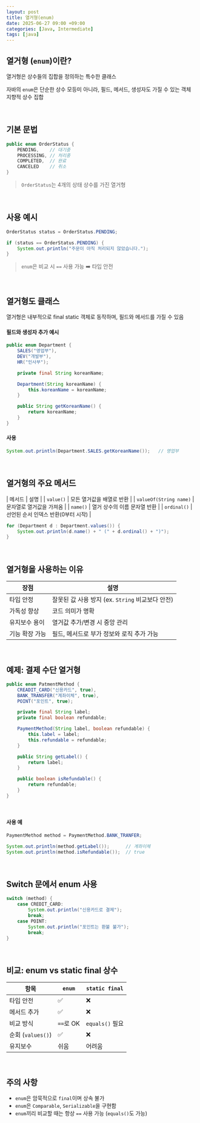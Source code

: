 ```yaml
---
layout: post
title: 열거형(enum)
date: 2025-06-27 09:00 +09:00
categories: [Java, Intermediate]
tags: [java]
---
```


## 열거형 (`enum`)이란?

열거형은 상수들의 집합을 정의하는 특수한 클래스

자바의 `enum`은 단순한 상수 모등미 아니라, 필드, 메서드, 생성자도 가질 수 있는 객체 지향적 상수 집합


<br>

## 기본 문법

```java
public enum OrderStatus {
    PENDING,    // 대기중
    PROCESSING, // 처리중
    COMPLETED,  // 완료
    CANCELED    // 취소    
}
```

> `OrderStatus`는 4개의 상태 상수를 가진 열거형

<br>

## 사용 예시

```java
OrderStatus status = OrderStatus.PENDING;

if (status == OrderStatus.PENDING) {
    System.out.println("주문이 아직 처리되지 않았습니다.");
}
```

> `enum`은 비교 시 `==` 사용 가능 ➡️ 타입 안전

<br>

## 열거형도 클래스

열거형은 내부적으로 final static 객체로 동작하며, 필드와 메서드를 가질 수 있음

#### 필드와 생성자 추가 예시

```java
public enum Department {
    SALES("영업부"),
    DEV("개발부"),
    HR("인사부");

    private final String koreanName;

    Department(String koreanName) {
        this.koreanName = koreanName;
    }

    public String getKoreanName() {
        return koreanName;
    }
}
```

#### 사용

```java
System.out.println(Department.SALES.getKoreanName());   // 영업부
```

<br>

## 열거형의 주요 메서드

| 메서드 | 설명 |
| `value()` | 모든 열거값을 배열로 반환 |
| `valueOf(String name)` | 문자열로 열거값을 가져옴 |
| `name()` | 열거 상수의 이름 문자열 반환 |
| `ordinal()` | 선언된 순서 인덱스 반환(0부터 시작) |


```java
for (Department d : Department.values()) {
    System.out.println(d.name() + " (" + d.ordinal() + ")");
}
```

<br>

## 열거형을 사용하는 이유

| 장점 | 설명 |
|-|-|
| 타입 안정 | 잘못된 값 사용 방지 (ex. `String` 비교보다 안전) |
| 가독성 향상 | 코드 의미가 명확 |
| 유지보수 용이 | 열거값 추가/변경 시 중앙 관리 |
| 기능 확장 가능 | 필드, 메서드로 부가 정보와 로직 추가 가능 |


<br>

## 예제: 결제 수단 열거형

```java
public enum PatmentMethod {
    CREADIT_CARD("신용카드", true),
    BANK_TRANSFER("계좌이체", true),
    POINT("포인트", true);

    private final String label;
    private final boolean refundable;

    PaymentMethod(String label, boolean refundable) {
        this.label = label;
        this.refundable = refundable;
    }

    public String getLabel() {
        return label;
    }

    public boolean isRefundable() {
        return refundable;
    }
}
```

<br>

#### 사용 예

```java
PaymentMethod method = PaymentMethod.BANK_TRANFER;

System.out.println(method.getLabel());      // 계좌이체
System.out.println(method.isRefundable());  // true
```

<br>

## Switch 문에서 enum 사용

```java
switch (method) {
    case CREDIT_CARD:
        System.out.println("신용카드로 결제");
        break;
    case POINT:
        System.out.println("포인트는 환불 불가");
        break;
}
```

<br>

## 비교: enum vs static final 상수

| 항목              | `enum`   | `static final` |
| --------------- | -------- | -------------- |
| 타입 안전           | ✅        | ❌              |
| 메서드 추가          | ✅        | ❌              |
| 비교 방식           | `==`로 OK | `equals()` 필요  |
| 순회 (`values()`) | ✅        | ❌              |
| 유지보수            | 쉬움       | 어려움            |

<br>

## 주의 사항

- `enum`은 암묵적으로 `final`이며 상속 불가
- `enum`은 `Comparable`, `Serializable`을 구현함
- `enum`끼리 비교할 때는 항상 `==` 사용 가능 (`equals()`도 가능)
